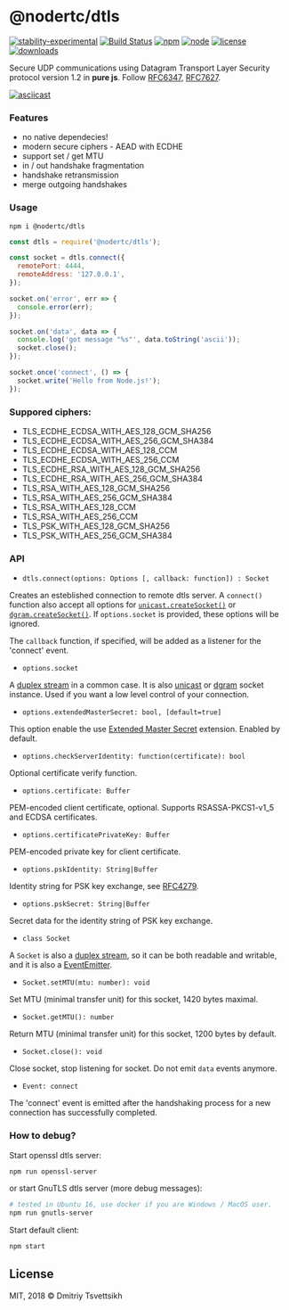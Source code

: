 # @nodertc/dtls

[![stability-experimental](https://img.shields.io/badge/stability-experimental-orange.svg)](https://github.com/emersion/stability-badges#experimental)
[![Build Status](https://travis-ci.org/nodertc/dtls.svg?branch=master)](https://travis-ci.org/nodertc/dtls)
[![npm](https://img.shields.io/npm/v/@nodertc/dtls.svg)](https://www.npmjs.com/package/@nodertc/dtls)
[![node](https://img.shields.io/node/v/@nodertc/dtls.svg)](https://www.npmjs.com/package/@nodertc/dtls)
[![license](https://img.shields.io/npm/l/@nodertc/dtls.svg)](https://www.npmjs.com/package/@nodertc/dtls)
[![downloads](https://img.shields.io/npm/dm/@nodertc/dtls.svg)](https://www.npmjs.com/package/@nodertc/dtls)

Secure UDP communications using Datagram Transport Layer Security protocol version 1.2 in **pure js**. Follow [RFC6347](https://tools.ietf.org/html/rfc6347), [RFC7627](https://tools.ietf.org/html/rfc7627).

[![asciicast](fixtures/terminalizer/render1533622791504.gif)](https://asciinema.org/a/195096)

### Features

* no native dependecies!
* modern secure ciphers - AEAD with ECDHE
* support set / get MTU
* in / out handshake fragmentation
* handshake retransmission
* merge outgoing handshakes

### Usage

```
npm i @nodertc/dtls
```

```js
const dtls = require('@nodertc/dtls');

const socket = dtls.connect({
  remotePort: 4444,
  remoteAddress: '127.0.0.1',
});

socket.on('error', err => {
  console.error(err);
});

socket.on('data', data => {
  console.log('got message "%s"', data.toString('ascii'));
  socket.close();
});

socket.once('connect', () => {
  socket.write('Hello from Node.js!');
});
```

### Suppored ciphers:

* TLS_ECDHE_ECDSA_WITH_AES_128_GCM_SHA256
* TLS_ECDHE_ECDSA_WITH_AES_256_GCM_SHA384
* TLS_ECDHE_ECDSA_WITH_AES_128_CCM
* TLS_ECDHE_ECDSA_WITH_AES_256_CCM
* TLS_ECDHE_RSA_WITH_AES_128_GCM_SHA256
* TLS_ECDHE_RSA_WITH_AES_256_GCM_SHA384
* TLS_RSA_WITH_AES_128_GCM_SHA256
* TLS_RSA_WITH_AES_256_GCM_SHA384
* TLS_RSA_WITH_AES_128_CCM
* TLS_RSA_WITH_AES_256_CCM
* TLS_PSK_WITH_AES_128_GCM_SHA256
* TLS_PSK_WITH_AES_256_GCM_SHA384

### API

* `dtls.connect(options: Options [, callback: function]) : Socket`

Creates an esteblished connection to remote dtls server. A `connect()` function also accept all options for [`unicast.createSocket()`](https://www.npmjs.com/package/unicast) or [`dgram.createSocket()`](https://nodejs.org/dist/latest-v8.x/docs/api/dgram.html#dgram_dgram_createsocket_options_callback). If `options.socket` is provided, these options will be ignored.

The `callback` function, if specified, will be added as a listener for the 'connect' event.

* `options.socket`

A [duplex stream](https://nodejs.org/api/stream.html#stream_class_stream_duplex) in a common case. It is also [unicast](https://www.npmjs.com/package/unicast) or [dgram](https://nodejs.org/dist/latest-v8.x/docs/api/dgram.html) socket instance. Used if you want a low level control of your connection.

* `options.extendedMasterSecret: bool, [default=true]`

This option enable the use [Extended Master Secret](https://tools.ietf.org/html/rfc7627) extension. Enabled by default.

* `options.checkServerIdentity: function(certificate): bool`

Optional certificate verify function.

* `options.certificate: Buffer`

PEM-encoded client certificate, optional. Supports RSASSA-PKCS1-v1_5 and ECDSA certificates.

* `options.certificatePrivateKey: Buffer`

PEM-encoded private key for client certificate.

* `options.pskIdentity: String|Buffer`

Identity string for PSK key exchange, see [RFC4279](https://tools.ietf.org/html/rfc4279).

* `options.pskSecret: String|Buffer`

Secret data for the identity string of PSK key exchange.

* `class Socket`

A `Socket` is also a [duplex stream](https://nodejs.org/api/stream.html#stream_class_stream_duplex), so it can be both readable and writable, and it is also a [EventEmitter](https://nodejs.org/api/events.html#events_class_eventemitter).

* `Socket.setMTU(mtu: number): void`

Set MTU (minimal transfer unit) for this socket, 1420 bytes maximal.

* `Socket.getMTU(): number`

Return MTU (minimal transfer unit) for this socket, 1200 bytes by default.

* `Socket.close(): void`

Close socket, stop listening for socket. Do not emit `data` events anymore.

* `Event: connect`

The 'connect' event is emitted after the handshaking process for a new connection has successfully completed.

### How to debug?

Start openssl dtls server:

```sh
npm run openssl-server
```

or start GnuTLS dtls server (more debug messages):

```sh
# tested in Ubuntu 16, use docker if you are Windows / MacOS user.
npm run gnutls-server
```

Start default client:

```sh
npm start
```

## License

MIT, 2018 &copy; Dmitriy Tsvettsikh
